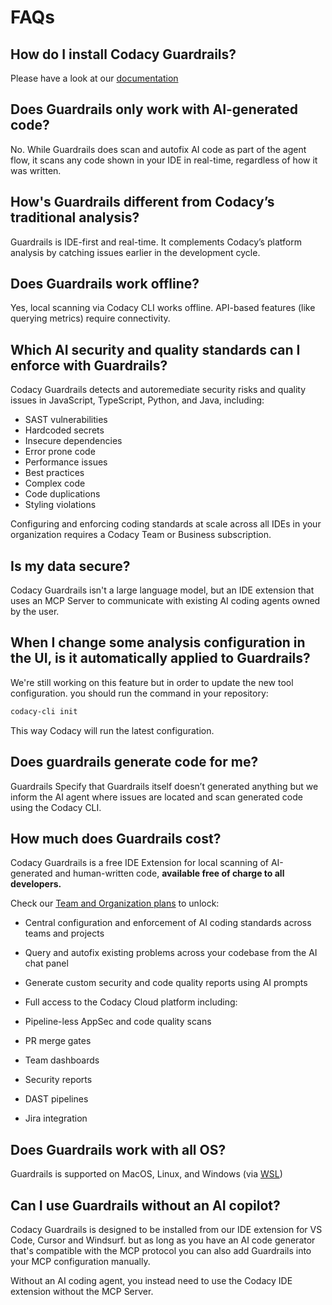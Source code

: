 # FAQs

## How do I install Codacy Guardrails?
Please have a look at our [documentation](codacy-guardrails-getting-started.md)

## Does Guardrails only work with AI-generated code?
No. While Guardrails does scan and autofix AI code as part of the agent flow, it scans any code shown in your IDE in real-time, regardless of how it was written.

## How's Guardrails different from Codacy’s traditional analysis?
Guardrails is IDE-first and real-time. It complements Codacy’s platform analysis by catching issues earlier in the development cycle.

## Does Guardrails work offline?
Yes, local scanning via Codacy CLI works offline. API-based features (like querying metrics) require connectivity.

## Which AI security and quality standards can I enforce with Guardrails?
Codacy Guardrails detects and autoremediate security risks and quality issues in JavaScript, TypeScript, Python, and Java, including:


-  SAST vulnerabilities
-  Hardcoded secrets
-  Insecure dependencies
-  Error prone code
-  Performance issues
-  Best practices
-  Complex code
-  Code duplications
-  Styling violations

Configuring and enforcing coding standards at scale across all IDEs in your organization requires a Codacy Team or Business subscription.

## Is my data secure?
Codacy Guardrails isn't a large language model, but an IDE extension that uses an MCP Server to communicate with existing AI coding agents owned by the user.

## When I change some analysis configuration in the UI, is it automatically applied to Guardrails?
We're still working on this feature but in order to update the new tool configuration. you should run the command in your repository:

``` bash
codacy-cli init
```

This way Codacy will run the latest configuration.

## Does guardrails generate code for me?
Guardrails Specify that Guardrails itself doesn’t generated anything but we inform the AI agent where issues are located and scan generated code using the Codacy CLI.

## How much does Guardrails cost?
Codacy Guardrails is a free IDE Extension for local scanning of AI-generated and human-written code, **available free of charge to all developers.**

Check our [Team and Organization plans](https://www.codacy.com/pricing) to unlock:


-  Central configuration and enforcement of AI coding standards across teams and projects
-  Query and autofix existing problems across your codebase from the AI chat panel
-  Generate custom security and code quality reports using AI prompts
-  Full access to the Codacy Cloud platform including:

-   Pipeline-less AppSec and code quality scans
-   PR merge gates
-   Team dashboards
-   Security reports
-   DAST pipelines
-   Jira integration

## Does Guardrails work with all OS?
Guardrails is supported on MacOS, Linux, and Windows (via [WSL](https://learn.microsoft.com/en-us/windows/wsl/install))

## Can I use Guardrails without an AI copilot?
Codacy Guardrails is designed to be installed from our IDE extension for VS Code, Cursor and Windsurf. but as long as you have an AI code generator that's compatible with the MCP protocol you can also add Guardrails into your MCP configuration manually.

Without an AI coding agent, you instead need to use the Codacy IDE extension without the MCP Server.